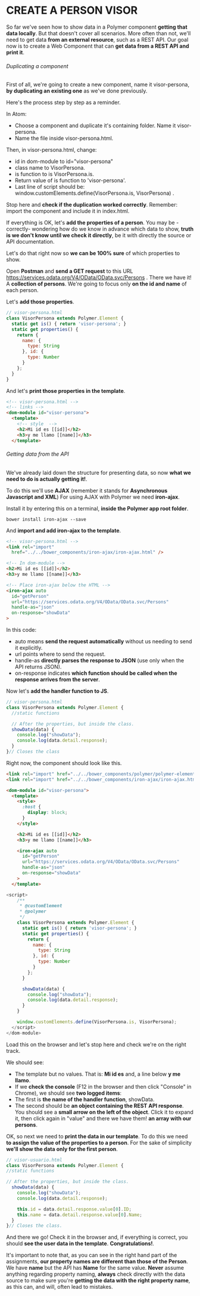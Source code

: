 CREATE A PERSON VISOR
==========================================================

So far we've seen how to show data in a Polymer component **getting that data locally**. But that doesn't cover all scenarios.
More often than not, we'll need to get data **from an external resource**, such as a REST API.
Our goal now is to create a Web Component that can **get data from a REST API and print it**.

###### Duplicating a component
First of all, we're going to create a new component, name it visor-persona, **by duplicating an existing one** as we've done previously.

Here's the process step by step as a reminder.

In Atom:
* Choose a component and duplicate it's containing folder. Name it visor-persona.
* Name the file inside visor-persona.html.

Then, in visor-persona.html, change:
* id in dom-module to id="visor-persona"
* class name to VisorPersona.
* is function to is VisorPersona.is.
* Return value of is function to 'visor-persona'.
* Last line of script should be: window.customElements.define(VisorPersona.is, VisorPersona)
.

Stop here and **check if the duplication worked correctly**. Remember: import the component and include it in index.html.

If everything is OK, let's **add the properties of a person**. You may be -correctly- wondering how do we know in advance which data to show, **truth is we don't know until we check it directly**, be it with directly the source or API documentation.

Let's do that right now so **we can be 100% sure** of which properties to show.

Open **Postman** and **send a GET request** to this URL https://services.odata.org/V4/OData/OData.svc/Persons .
There we have it! A **collection of persons**.
We're going to focus only **on the id and name** of each person.

Let's **add those properties**.

```javascript
// visor-persona.html
class VisorPersona extends Polymer.Element {
  static get is() { return 'visor-persona'; }
  static get properties() {
    return {
      name: {
        type: String
      }, id: {
        type: Number
      }
    };
  }
}
```

And let's **print those properties in the template**.

```html
<!-- visor-persona.html -->
<!-- links -->
<dom-module id="visor-persona">
  <template>
    <!-- style  -->
    <h2>Mi id es [[id]]</h2>
    <h3>y me llamo [[name]]</h3>
  </template>
```

###### Getting data from the API

We've already laid down the structure for presenting data, so now **what we need to do is actually getting it!**.

To do this we'll use **AJAX** (remember it stands for **Asynchronous Javascript and XML**) For using AJAX with
Polymer we need **iron-ajax**.

Install it by entering this on a terminal, **inside the Polymer app root folder**.

    bower install iron-ajax --save

And **import and add iron-ajax to the template**.
```html
<!-- visor-persona.html -->
<link rel="import"
  href="../../bower_components/iron-ajax/iron-ajax.html" />

<!-- In dom-module -->
<h2>Mi id es [[id]]</h2>
<h3>y me llamo [[name]]</h3>

<!-- Place iron-ajax below the HTML -->
<iron-ajax auto
  id="getPerson"
  url="https://services.odata.org/V4/OData/OData.svc/Persons"
  handle-as="json"
  on-response="showData"
>
```

In this code:

* auto means **send the request automatically** without us needing to send it explicitly.
* url points where to send the request.
* handle-as **directly parses the response to JSON** (use only when the API returns JSON).
* on-response indicates **which function should be called when the response arrives from the server**.

Now let's **add the handler function to JS**.

```javascript
// visor-persona.html
class VisorPersona extends Polymer.Element {
  //static functions

  // After the properties, but inside the class.
  showData(data) {
    console.log("showData");
    console.log(data.detail.response);
  }
}// Closes the class
```

Right now, the component should look like this.

```html
<link rel="import" href="../../bower_components/polymer/polymer-element.html">
<link rel="import" href="../../bower_components/iron-ajax/iron-ajax.html">

<dom-module id="visor-persona">
  <template>
    <style>
      :host {
        display: block;
      }
    </style>

    <h2>Mi id es [[id]]</h2>
    <h3>y me llamo [[name]]</h3>

    <iron-ajax auto
      id="getPerson"
      url="https://services.odata.org/V4/OData/OData.svc/Persons"
      handle-as="json"
      on-response="showData"
    >
  </template>
```

```javascript
<script>
    /**
     * @customElement
     * @polymer
     */
    class VisorPersona extends Polymer.Element {
      static get is() { return 'visor-persona'; }
      static get properties() {
        return {
          name: {
            type: String
          }, id: {
            type: Number
          }
        };
      }

      showData(data) {
        console.log("showData");
        console.log(data.detail.response);
      }
    }

    window.customElements.define(VisorPersona.is, VisorPersona);
  </script>
</dom-module>
```

Load this on the browser and let's stop here and check we're on the right track.

We should see:
* The template but no values. That is: **Mi id es** and, a line below **y me llamo**.
* If we **check the console** (F12 in the browser and then click "Console" in Chrome), we should see **two logged items**:
* The first is **the name of the handler function**, showData.
* The second should be **an object containing the REST API response**. You should see a **small arrow on the left of the object**. Click it to expand it, then click again in "value" and there we have them! **an array with our persons**.

OK, so next we need to **print the data in our template**. To do this we need **to assign the value of the properties to a person**. For the sake of simplicity **we'll show the data only for the first person**.

```javascript
// visor-usuario.html
class VisorPersona extends Polymer.Element {
//static functions

// After the properties, but inside the class.
  showData(data) {
    console.log("showData");
    console.log(data.detail.response);

    this.id = data.detail.response.value[0].ID;
    this.name = data.detail.response.value[0].Name;
  }
}// Closes the class.
```

And there we go! Check it in the browser and, if everything is correct, you should **see the user data in the template**. **Congratulations!**.

It's important to note that, as you can see in the right hand part of the assignments, **our property names are different than those of the Person**. We have **name** but the API has **Name** for the same value. **Never** assume anything regarding property naming, **always** check directly with the data source to make sure you're **getting the data with the right property name**, as this can, and will, often lead to mistakes.
